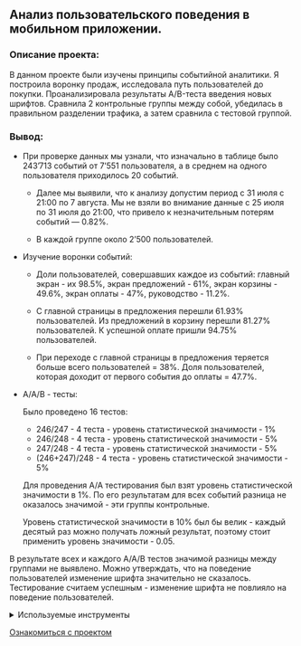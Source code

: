 ## Анализ пользовательского поведения в мобильном приложении.
### Описание проекта:
В данном проекте были изучены принципы событийной аналитики. Я построила
воронку продаж, исследовала путь пользователей до покупки. Проанализировала
результаты A/B-теста введения новых шрифтов. Сравнила 2 контрольные группы между
собой, убедилась в правильном разделении трафика, а затем сравнила с тестовой группой.
### Вывод:
- При проверке данных мы узнали, что изначально в таблице было 243’713 событий от 7’551 пользователя, а в среднем на одного пользователя приходилось 20 событий.
    - Далее мы выявили, что к анализу допустим период с 31 июля с 21:00 по 7 августа. Мы не взяли во внимание данные с 25 июля по 31 июля до 21:00, что привело к незначительным потерям событий — 0.82%.

    - В каждой группе около 2’500 пользователей.


- Изучение воронки событий:

    - Доли пользователей, совершавших каждое из событий: главный экран - их 98.5%, экран предложений - 61%, экран корзины - 49.6%, экран оплаты - 47%, руководство - 11.2%.

    - С главной страницы в предложения перешли 61.93% пользователей.
Из предложений в корзину перешли  81.27% пользователей.
К успешной оплате пришли 94.75% пользователей.

    - При переходе с главной страницы в предложения теряется больше всего пользователей = 38%.
Доля пользователей, которая доходит от первого события до оплаты = 47.7%.


- А/А/B - тесты:

    Было проведено 16 тестов:
  - 246/247 - 4 теста - уровень статистической значимости - 1%
  - 246/248 - 4 теста - уровень статистической значимости - 5%
  - 247/248 - 4 теста - уровень статистической значимости - 5%
  - (246+247)/248 - 4 теста - уровень статистической значимости - 5%

  Для проведения A/A тестирования был взят уровень статистической значимости в 1%. По его результатам для всех событий разница не оказалось значимой - эти группы контрольные.

  Уровень статистической значимости в 10% был бы велик - каждый десятый раз можно получать ложный результат, поэтому стоит применить уровень значимости - 0.05.

В результате всех и каждого A/A/B тестов значимой разницы между группами не выявлено. Можно утверждать, что на поведение пользователей изменение шрифта значительно не сказалось.
Тестирование считаем успешным - изменение шрифта не повлияло на поведение пользователей.

<details>
<summary>Используемые инструменты</summary> 

- Python;
- Pandas;
- Matplotlib;
- Seaborn;
- Plotly;
- A/B-тестирование;
- событийная аналитика;
- продуктовые метрики;
- проверка статистических гипотез;
- визуализация данных.

</details>

[Ознакомиться с проектом](./practikum.ipynb)